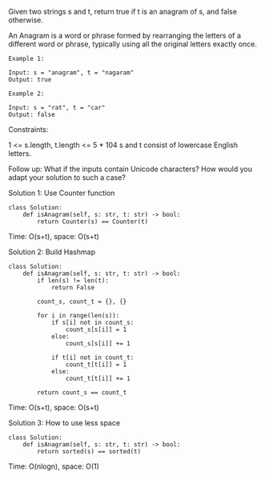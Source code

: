 Given two strings s and t, return true if t is an anagram of s, and false otherwise.

An Anagram is a word or phrase formed by rearranging the letters of a different word or phrase, typically using all the original letters exactly once.

 
```
Example 1:

Input: s = "anagram", t = "nagaram"
Output: true

Example 2:

Input: s = "rat", t = "car"
Output: false
``` 

Constraints:

1 <= s.length, t.length <= 5 * 104
s and t consist of lowercase English letters.
 

Follow up: What if the inputs contain Unicode characters? How would you adapt your solution to such a case?

Solution 1: Use Counter function
```
class Solution:
    def isAnagram(self, s: str, t: str) -> bool:
        return Counter(s) == Counter(t)
```
Time: O(s+t), space: O(s+t)

Solution 2: Build Hashmap
```
class Solution:
    def isAnagram(self, s: str, t: str) -> bool:
        if len(s) != len(t):
            return False
        
        count_s, count_t = {}, {}
            
        for i in range(len(s)):
            if s[i] not in count_s:
                count_s[s[i]] = 1
            else:
                count_s[s[i]] += 1
                
            if t[i] not in count_t:
                count_t[t[i]] = 1
            else:
                count_t[t[i]] += 1
                
        return count_s == count_t 
```
Time: O(s+t), space: O(s+t)

Solution 3: How to use less space
```
class Solution:
    def isAnagram(self, s: str, t: str) -> bool:
        return sorted(s) == sorted(t)
```
Time: O(nlogn), space: O(1)
